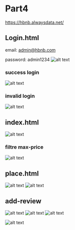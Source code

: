 # Part4
https://hbnb.alwaysdata.net/

## Login.html
email: admin@hbnb.com

password: admin1234
![alt text](image-4.png)

### success login
![alt text](image-7.png)

### invalid login
![alt text](image-8.png)

## index.html
![alt text](image-3.png)

### filtre max-price
![alt text](image-9.png)


## place.html
![alt text](image-5.png)
![alt text](image-6.png)


## add-review
![alt text](image-2.png)
![alt text](image.png)
![alt text](image-1.png)

![alt text](image-10.png)
